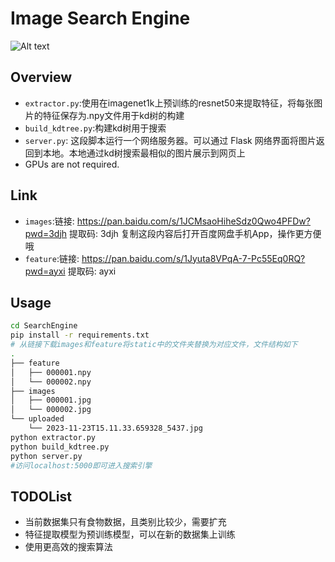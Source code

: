 # Image Search Engine

![Alt text](./SearchEngine/figures/ui.jpg)


## Overview

- `extractor.py`:使用在imagenet1k上预训练的resnet50来提取特征，将每张图片的特征保存为.npy文件用于kd树的构建
-  `build_kdtree.py`:构建kd树用于搜索
- `server.py`: 这段脚本运行一个网络服务器。可以通过 Flask 网络界面将图片返回到本地。本地通过kd树搜索最相似的图片展示到网页上
- GPUs are not required.

## Link

- `images`:链接: https://pan.baidu.com/s/1JCMsaoHiheSdz0Qwo4PFDw?pwd=3djh 提取码: 3djh 复制这段内容后打开百度网盘手机App，操作更方便哦
- `feature`:链接: https://pan.baidu.com/s/1Jyuta8VPqA-7-Pc55Eq0RQ?pwd=ayxi 提取码: ayxi

## Usage
```bash
cd SearchEngine
pip install -r requirements.txt
# 从链接下载images和feature将static中的文件夹替换为对应文件，文件结构如下
.
├── feature
│   ├── 000001.npy
│   └── 000002.npy
├── images
│   ├── 000001.jpg
│   └── 000002.jpg
└── uploaded
    └── 2023-11-23T15.11.33.659328_5437.jpg
python extractor.py
python build_kdtree.py
python server.py
#访问localhost:5000即可进入搜索引擎
```

## TODOList

-  当前数据集只有食物数据，且类别比较少，需要扩充
-  特征提取模型为预训练模型，可以在新的数据集上训练
-  使用更高效的搜索算法
